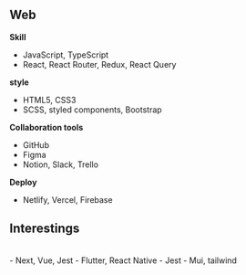 ## Web
**Skill**
<br />
- JavaScript, TypeScript
- React, React Router, Redux, React Query

**style**
<br />
- HTML5, CSS3
- SCSS, styled components, Bootstrap

**Collaboration tools**
<br />
- GitHub
- Figma
- Notion, Slack, Trello

**Deploy**
<br />
- Netlify, Vercel, Firebase


## Interestings
<br />
- Next, Vue, Jest
- Flutter, React Native
- Jest
- Mui, tailwind
  

<!--
**laurenCho9/laurenCho9** is a ✨ _special_ ✨ repository because its `README.md` (this file) appears on your GitHub profile.

Here are some ideas to get you started:

- 🔭 I’m currently working on ...
- 🌱 I’m currently learning ...
- 👯 I’m looking to collaborate on ...
- 🤔 I’m looking for help with ...
- 💬 Ask me about ...
- 📫 How to reach me: ...
- 😄 Pronouns: ...
- ⚡ Fun fact: ...
-->
